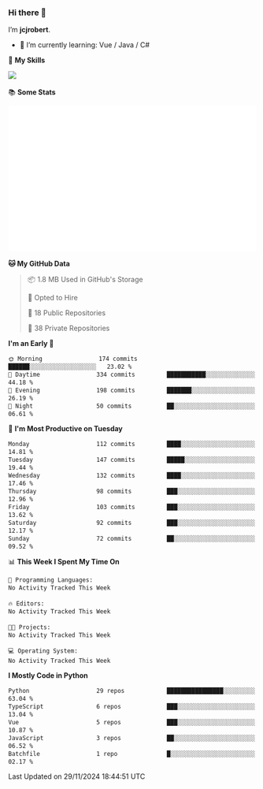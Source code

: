 ### Hi there 👋

I’m **jcjrobert**.

- 🌱 I’m currently learning: Vue / Java / C#

🌟 **My Skills**

![](https://img.shields.io/badge/-Python-3e74a2?style=flat-square&logo=Python&logoColor=fff)

📚 **Some Stats**

![](https://github.com/jcjrobert/github-stats/blob/master/generated/overview.svg)

<!--START_SECTION:waka-->
**🐱 My GitHub Data** 

> 📦 1.8 MB Used in GitHub's Storage 
 > 
> 💼 Opted to Hire
 > 
> 📜 18 Public Repositories 
 > 
> 🔑 38 Private Repositories 
 > 
**I'm an Early 🐤** 

```text
🌞 Morning                174 commits         ██████░░░░░░░░░░░░░░░░░░░   23.02 % 
🌆 Daytime                334 commits         ███████████░░░░░░░░░░░░░░   44.18 % 
🌃 Evening                198 commits         ███████░░░░░░░░░░░░░░░░░░   26.19 % 
🌙 Night                  50 commits          ██░░░░░░░░░░░░░░░░░░░░░░░   06.61 % 
```
📅 **I'm Most Productive on Tuesday** 

```text
Monday                   112 commits         ████░░░░░░░░░░░░░░░░░░░░░   14.81 % 
Tuesday                  147 commits         █████░░░░░░░░░░░░░░░░░░░░   19.44 % 
Wednesday                132 commits         ████░░░░░░░░░░░░░░░░░░░░░   17.46 % 
Thursday                 98 commits          ███░░░░░░░░░░░░░░░░░░░░░░   12.96 % 
Friday                   103 commits         ███░░░░░░░░░░░░░░░░░░░░░░   13.62 % 
Saturday                 92 commits          ███░░░░░░░░░░░░░░░░░░░░░░   12.17 % 
Sunday                   72 commits          ██░░░░░░░░░░░░░░░░░░░░░░░   09.52 % 
```


📊 **This Week I Spent My Time On** 

```text
💬 Programming Languages: 
No Activity Tracked This Week

🔥 Editors: 
No Activity Tracked This Week

🐱‍💻 Projects: 
No Activity Tracked This Week

💻 Operating System: 
No Activity Tracked This Week
```

**I Mostly Code in Python** 

```text
Python                   29 repos            ████████████████░░░░░░░░░   63.04 % 
TypeScript               6 repos             ███░░░░░░░░░░░░░░░░░░░░░░   13.04 % 
Vue                      5 repos             ███░░░░░░░░░░░░░░░░░░░░░░   10.87 % 
JavaScript               3 repos             ██░░░░░░░░░░░░░░░░░░░░░░░   06.52 % 
Batchfile                1 repo              █░░░░░░░░░░░░░░░░░░░░░░░░   02.17 % 
```




 Last Updated on 29/11/2024 18:44:51 UTC
<!--END_SECTION:waka-->
